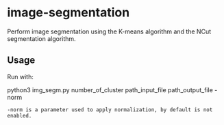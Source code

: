 # image-segmentation

Perform image segmentation using the K-means algorithm and the NCut segmentation algorithm.

## Usage
Run with:

python3 img_segm.py number_of_cluster path_input_file path_output_file -norm

    -norm is a parameter used to apply normalization, by default is not enabled.
